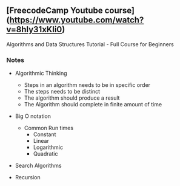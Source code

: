## [FreecodeCamp Youtube course] (https://www.youtube.com/watch?v=8hly31xKli0) 
Algorithms and Data Structures Tutorial - Full Course for Beginners


### Notes

- Algorithmic Thinking
    - Steps in an algorithm needs to be in specific order
    - The steps needs to be distinct
    - The algorithm should produce a result
    - The Algorithm should complete in finite amount of time

- Big O notation
    - Common Run times
        - Constant
        - Linear
        - Logarithmic
        - Quadratic

- Search Algorithms

- Recursion 
